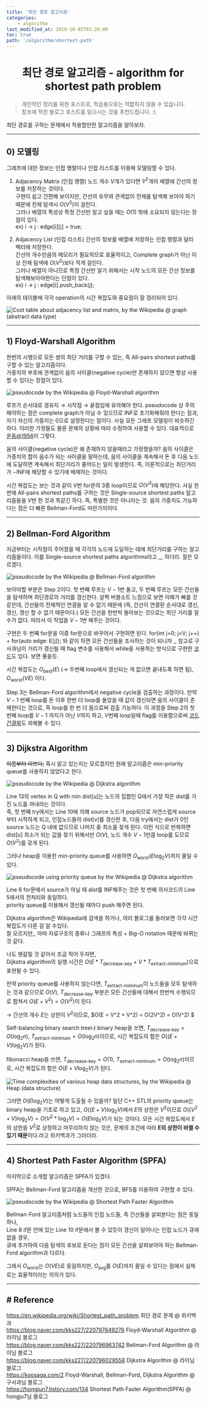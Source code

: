 ```yaml
---
title: '최단 경로 알고리즘'
categories:
    - algorithm
last_modified_at: 2019-10-02T03:26:00
toc: true
path: '/algorithm/shortest-path'
---
```


# <center>최단 경로 알고리즘 - algorithm for shortest path problem</center>

> 개인적인 정리를 위한 포스트로, 학습용으로는 적합하지 않을 수 있습니다.<br>참조에 적힌 블로그 포스트를 읽으시는 것을 추천드립니다. :)

최단 경로를 구하는 문제에서 적용할만한 알고리즘을 알아보자.

---

## 0) 모델링

그래프에 대한 정보는 인접 행렬이나 인접 리스트를 이용해 모델링할 수 있다.

1. Adjacency Matrix (인접 행렬)
   노드 개수 $V$개가 있다면 $V^2$개의 배열에 간선의 정보를 저장하는 것이다.<br>
   구현이 쉽고 간편해 보이지만, 간선의 유무와 관계없이 전체를 탐색해 보아야 하기 때문에 전체 탐색시 $O(V^2)$이 걸린다.<br>
   그러나 배열의 특성상 특정 간선만 알고 싶을 때는 $O(1)$ 밖에 소요되지 않는다는 장점이 있다.<br>ex) i → j : edge\[i][j] = true;

2. Adjacency List (인접 리스트)
   간선의 정보를 배열에 저장하는 인접 행렬과 달리 벡터에 저장한다.<br>
   간선의 개수만큼의 메모리가 필요하므로 효율적이고, Complete graph가 아닌 이상 전체 탐색에 $O(V^2)$보다 적게 걸린다.<br>
   그러나 배열이 아니므로 특정 간선만 알기 위해서는 시작 노드의 모든 간선 정보를 탐색해보아야한다는 단점이 있다.<br>
   ex) i → j : edge[i].push_back(j);

아래의 테이블에 각각 operation의 시간 복잡도와 중요점이 잘 정리되어 있다.

![Cost table about adjacency list and matrix, by the Wikipedia @ graph (abstract data type)](../img/shortest-path_1.png)

---

## 1) Floyd-Warshall Algorithm

한번의 시행으로 모든 쌍의 최단 거리를 구할 수 있는, 즉 All-pairs shortest paths를 구할 수 있는 알고리즘이다.<br>
가중치의 부호에 관계없이 음의 사이클(negative cycle)만 존재하지 않으면 항상 사용할 수 있다는 장점이 있다.

![pseudocode by the Wikipedia @ Floyd-Warshall algorithm](../img/shortest-path_2.png)

루프가 순서대로 경유지 → 시작점 → 끝점임에 유의해야 한다.
pseudocode 상 주의해야하는 점은 complete graph가 아닐 수 있으므로 INF로 초기화해줘야 한다는 점과,
자기 자신의 가중치는 0으로 설정한다는 점이다. 사실 모든 그래프 모델링이 비슷하긴 하다.
이러한 가정들도 물론 문제의 상황에 따라 수정하여 사용할 수 있다. 대표적으로 [운동@1956](/BOJ/1956)이 그렇다.

음의 사이클(negative cycle)은 왜 존재하지 않을때라고 가정했을까?
음의 사이클은 가중치의 합이 음수가 되는 사이클을 말하는데, 음의 사이클을 계속해서 돈 후 다음 노드에 도달하면 계속해서 최단거리가 줄어드는 일이 발생한다. 즉, 이론적으로는 최단거리가 $-$INF에 해당할 수 있기에 배제하는 것이다.

시간 복잡도는 보는 것과 같이 $V$번 for문의 3중 loop이므로 $O(V^3)$에 해당한다.
사실 한번에 All-pairs shortest paths를 구하는 것은 Single-source shortest paths 알고리즘들을 $V$번 한 것과 똑같긴 하다. 즉, 특별한 것은 아니라는 것. 음의 가중치도 가능하다는 점은 더 빠른 Bellman-Ford도 마찬가지이다.

---

## 2) Bellman-Ford Algorithm

지금부터는 시작점이 주어졌을 때 각각의 노드에 도달하는 데에 최단거리를 구하는 알고리즘들이다.
이를 Single-source shortest paths algorithms라고 ,,, 하더라. 잘은 모르겠다.

![pseudocode by the Wikipedia @ Bellman-Ford algorithm](../img/shortest-path_3.png)

보아야할 부분은 Step 2이다.
첫 번째 루프는 $V-1$번 돌고, 두 번째 루프는 모든 간선들을 탐색하며 최단경로의 거리를 갱신한다.
살짝 버블소트 느낌으로 보면 이해가 빠를 것 같은데, 간선들의 전체적인 연결을 알 수 없기 때문에
(즉, 간선이 연결된 순서대로 갱신, 갱신, 갱신 할 수 없기 때문이다.)
모든 간선을 한번씩 돌아보는 것으로는 최단 거리를 알 수가 없다. 따라서 이 작업을 $V-1$번 해주는 것이다.

구현은 두 번째 for문을 이중 for문으로 바꾸어서 구현하면 된다.
for(int j=0; j<V; j++) + for(auto edge: E[j]); 와 같이 하면 모든 간선들을 조사하는 것이 되니까 ,,
참고로 구사과님이 거리가 갱신될 때 flag 변수를 사용해서 while을 사용하는 방식으로 구현한 [코드](https://koosaga.com/2)도 있다. 보면 좋을듯.

시간 복잡도는 $O_{\text{best}}(E)$ (→ 두번째 loop에서 갱신되는 게 없으면 끝내도록 하면 됨), $O_{\text{worst}}(VE)$ 이다.

Step 3는 Bellman-Ford algorithm에서 negative cycle을 검출하는 과정이다.
만약 $V-1$ 번째 loop를 돈 이후 한번 더 loop를 돌았을 때 값이 갱신되면 음의 사이클이 존재한다는 것으로,
즉 loop를 한 번 더 돔으로써 검출 가능하다. 이 과정을 Step 2의 첫 번째 loop를 $V-1$ 까지가 아닌 $V$까지 하고,
$V$번째 loop일때 flag를 이용함으로써 [코드 간결화](../img/shortest-path_4.png)도 꾀해볼 수 있다.

---

## 3) Dijkstra Algorithm

~~이름부터 이쁘다;~~
혹시 알고 있는지는 모르겠지만 원래 알고리즘은 min-priority queue를 사용하지 않았다고 한다.

![pseudocode by the Wikipedia @ Dijkstra algorithm](../img/shortest-path_5.png)

Line 13의 vertex in Q with min dist[u]는 노드의 집합인 Q에서 가장 작은 dist를 가진 노드를 꺼내라는 것이다.<br>
즉, 첫 번째 try에서는 Line 10에 의해 source 노드가 pop되므로 자연스럽게 source부터 시작하게 되고, 인접노드들의 dist[v]를 갱신한 후, 다음 try에서는 dist가 0인 source 노드는 Q 내에 없으므로 나머지 중 최소를 찾게 된다. 이런 식으로 반복하면 dist[u] 최소가 되는 값을 찾기 위해서만 $O(V)$, 노드 개수 $V-1$만큼 loop를 도므로 $O(V^2)$를 갖게 된다.

그러나 heap을 이용한 min-priority queue를 사용하면 $O_{\text{worst}}(E\log_2V)$까지 줄일 수 있다.

![pseudocode using priority queue by the Wikipedia @ Dijkstra algorithm](../img/shortest-path_6.png)

Line 6 for문에서 source가 아닐 때 dist를 INF해주는 것은 첫 번째 의사코드의 Line 5에서의 전처리와 동일하다.<br>
priority queue를 이용해서 갱신될 때마다 push 해주면 된다.

Dijkstra algorithm은 Wikipedia에 검색을 하거나, 여러 블로그를 둘러보면 각각 시간복잡도가 다른 걸 알 수있다.<br>잘 모르지만,, 아마 자료구조의 종류나 그래프의 특성 + Big-O notation 때문에 바뀌는 것 같다.

나도 헷갈릴 것 같아서 조금 적어 두자면,<br>Dijkstra algorithm의 실행 시간은 $O(E * T_{\text{decrease-key}} + V * T_{\text{extract-minimum}})$으로 표현될 수 있다.

만약 priority queue를 사용하지 않는다면, $T_{\text{extract-minimum}}$이 노드들을 모두 탐색하는 것과 같으므로 $O(V)$, $T_{\text{decrease-key}}$ 부분은 모든 간선들에 대해서 한번씩 수행되므로 합쳐서 $O(E + V^2) = O(V^2)$이 된다.

→ 간선의 개수 $E$는 상한이 $V^2$이므로, $O(E = V^2 + V^2) = O(2V^2) = O(V^2) $

Self-balancing binary search tree나 binary heap을 쓰면, $T_{\text{decrease-key}} = O(\log_2 n)$, $T_{\text{extract-minimum}} = O(\log_2 n)$이므로, 시간 복잡도의 합은 $O((E+V) \log_2 V)$가 된다.

fibonacci heap을 쓰면, $T_{\text{decrease-key}}= O(1)$, $T_{\text{extract-minimum}} = O(\log_2 n)$이므로, 시간 복잡도의 합은 $O(E + V\log_2V)$가 된다.

![Time complexities of various heap data structures, by the Wikipedia @ Heap (data structure)](../img/shortest-path_7.png)

그러면 $O(E\log_2V)$는 어떻게 도출될 수 있을까?
일단 C++ STL의 priority queue는 binary heap을 기초로 하고 있고,
$O((E + V)\log_2V)$에서 $E$의 상한은 $V^2$이므로 $O((V^2 + V)\log_2V) = O(V^2 * \log_2V) = O(E\log_2V)$가 되는 것이다.
모든 시간 복잡도에서 $E$의 상한을 $V^2$로 상정하고 마무리하지 않는 것은, 문제의 조건에 따라 **E의 상한이 바뀔 수 있기 때문**이다.라고 위키백과가 그러더라.

---

## 4) Shortest Path Faster Algorithm (SPFA)

마지막으로 소개할 알고리즘은 SPFA가 있겠다.

SPFA는 Bellman-Ford 알고리즘을 개선한 것으로, BFS를 이용하여 구현할 수 있다.

![pseudocode by the Wikipedia @ Shortest Path Faster Algorithm](../img/shortest-path_8.png)

Bellman-Ford 알고리즘처럼 노드들의 인접 노드들, 즉 간선들을 살펴본다는 점은 동일하나,<br>Line 8 if문 안에 있는 Line 10 if문에서 볼 수 있듯이 갱신이 일어나는 인접 노드가 큐에 없을 경우,<br>큐에 추가하여 다음 탐색의 후보로 둔다는 점이 모든 간선을 살펴보아야 하는 Bellman-Ford algorithm과 다르다.

그래서 $O_{\text{worst}}$는 $O(VE)$로 동일하지만, $O_{\text{avg}}$를 $O(E)$까지 줄일 수 있다는 점에서 실제로는 효율적이라는 의의가 있다.

---

## # Reference

https://en.wikipedia.org/wiki/Shortest_path_problem 최단 경로 문제 @ 위키백과<br>https://blog.naver.com/kks227/220797649276 Floyd-Warshall Algorithm @ 라이님 블로그<br>https://blog.naver.com/kks227/220796963742 Bellman-Ford Algorithm @ 라이님 블로그<br>https://blog.naver.com/kks227/220796029558 Dijkstra Algorithm @ 라이님 블로그<br>https://koosaga.com/2 Floyd-Warshall, Bellman-Ford, Dijkstra Algorithm @ 구사과님 블로그<br>https://hongjun7.tistory.com/134 Shortest Path Faster Algorithm(SPFA) @ hongju7님 블로그
